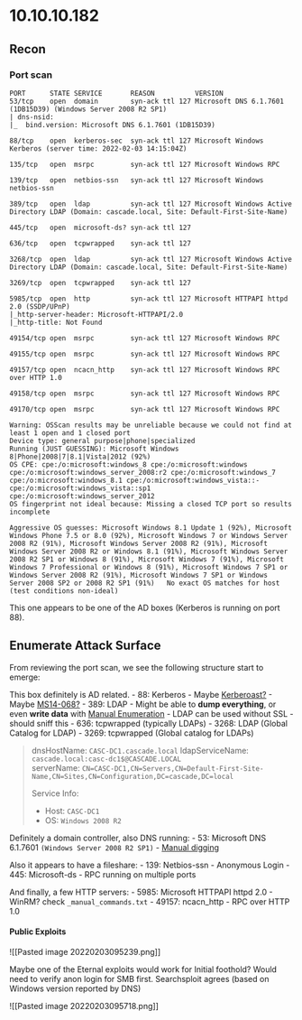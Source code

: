 # 10.10.10.182

## Recon

### Port scan

```text
PORT      STATE SERVICE       REASON          VERSION                                                                                                                        53/tcp    open  domain        syn-ack ttl 127 Microsoft DNS 6.1.7601 (1DB15D39) (Windows Server 2008 R2 SP1)                                                                 | dns-nsid:                                                                                                                                                                  |_  bind.version: Microsoft DNS 6.1.7601 (1DB15D39)                                                                                                                          

88/tcp    open  kerberos-sec  syn-ack ttl 127 Microsoft Windows Kerberos (server time: 2022-02-03 14:15:04Z)                                                                 

135/tcp   open  msrpc         syn-ack ttl 127 Microsoft Windows RPC                                                                                                          

139/tcp   open  netbios-ssn   syn-ack ttl 127 Microsoft Windows netbios-ssn                                                                                                  

389/tcp   open  ldap          syn-ack ttl 127 Microsoft Windows Active Directory LDAP (Domain: cascade.local, Site: Default-First-Site-Name)                                 

445/tcp   open  microsoft-ds? syn-ack ttl 127                                                                                                                                

636/tcp   open  tcpwrapped    syn-ack ttl 127                                                                                                                                

3268/tcp  open  ldap          syn-ack ttl 127 Microsoft Windows Active Directory LDAP (Domain: cascade.local, Site: Default-First-Site-Name)                                 

3269/tcp  open  tcpwrapped    syn-ack ttl 127                                                                                                                                

5985/tcp  open  http          syn-ack ttl 127 Microsoft HTTPAPI httpd 2.0 (SSDP/UPnP)                                                                                        |_http-server-header: Microsoft-HTTPAPI/2.0                                                                                                                                  |_http-title: Not Found                                                                                                                                                      

49154/tcp open  msrpc         syn-ack ttl 127 Microsoft Windows RPC                                                                                                          

49155/tcp open  msrpc         syn-ack ttl 127 Microsoft Windows RPC                                                                                                          

49157/tcp open  ncacn_http    syn-ack ttl 127 Microsoft Windows RPC over HTTP 1.0                                                                                            

49158/tcp open  msrpc         syn-ack ttl 127 Microsoft Windows RPC                                                                                                          

49170/tcp open  msrpc         syn-ack ttl 127 Microsoft Windows RPC                                                                                                          

Warning: OSScan results may be unreliable because we could not find at least 1 open and 1 closed port                                                                        Device type: general purpose|phone|specialized                                                                                                                               Running (JUST GUESSING): Microsoft Windows 8|Phone|2008|7|8.1|Vista|2012 (92%)                                                                                               OS CPE: cpe:/o:microsoft:windows_8 cpe:/o:microsoft:windows cpe:/o:microsoft:windows_server_2008:r2 cpe:/o:microsoft:windows_7 cpe:/o:microsoft:windows_8.1 cpe:/o:microsoft:windows_vista::- cpe:/o:microsoft:windows_vista::sp1 cpe:/o:microsoft:windows_server_2012                                                                                    OS fingerprint not ideal because: Missing a closed TCP port so results incomplete                                                                                            

Aggressive OS guesses: Microsoft Windows 8.1 Update 1 (92%), Microsoft Windows Phone 7.5 or 8.0 (92%), Microsoft Windows 7 or Windows Server 2008 R2 (91%), Microsoft Windows Server 2008 R2 (91%), Microsoft Windows Server 2008 R2 or Windows 8.1 (91%), Microsoft Windows Server 2008 R2 SP1 or Windows 8 (91%), Microsoft Windows 7 (91%), Microsoft Windows 7 Professional or Windows 8 (91%), Microsoft Windows 7 SP1 or Windows Server 2008 R2 (91%), Microsoft Windows 7 SP1 or Windows Server 2008 SP2 or 2008 R2 SP1 (91%)   No exact OS matches for host (test conditions non-ideal)
```


This one appears to be one of the AD boxes (Kerberos is running on port 88).

## Enumerate Attack Surface
From reviewing the port scan, we see the following structure start to emerge:

This box definitely is AD related.
	- 88: Kerberos
		- Maybe [Kerberoast?](https://book.hacktricks.xyz/windows/active-directory-methodology/kerberoast)
		- Maybe [MS14-068?](https://book.hacktricks.xyz/pentesting/pentesting-kerberos-88#ms14-068)
	- 389: LDAP
		- Might be able to **dump everything**, or even **write data** with [Manual Enumeration](https://book.hacktricks.xyz/pentesting/pentesting-ldap#basic-enumeration)
		- LDAP can be used without SSL - should sniff this 
	- 636: tcpwrapped (typically LDAPs)
	- 3268: LDAP (Global Catalog for LDAP)
	- 3269: tcpwrapped (Global catalog for LDAPs)
	
> dnsHostName: `CASC-DC1.cascade.local`
> ldapServiceName: `cascade.local:casc-dc1$@CASCADE.LOCAL`      
> serverName: `CN=CASC-DC1,CN=Servers,CN=Default-First-Site-Name,CN=Sites,CN=Configuration,DC=cascade,DC=local`
> 
> Service Info: 
> - Host: `CASC-DC1`
> - OS: `Windows 2008 R2`
	

Definitely a domain controller, also DNS running:
	- 53: Microsoft DNS 6.1.7601 `(Windows Server 2008 R2 SP1)`
		- [Manual digging](https://book.hacktricks.xyz/pentesting/pentesting-dns#active-directory-servers)
		
Also it appears to have a fileshare:
	- 139: Netbios-ssn
		- Anonymous Login
	- 445: Microsoft-ds
	- RPC running on multiple ports
	
And finally, a few HTTP servers:
	- 5985: Microsoft HTTPAPI httpd 2.0
		- WinRM? check `_manual_commands.txt`
	- 49157: ncacn_http - RPC over HTTP 1.0
	
#### Public Exploits

![[Pasted image 20220203095239.png]]

Maybe one of the Eternal exploits would work for Initial foothold? Would need to verify anon login for SMB first. Searchsploit agrees (based on Windows version reported by DNS)

![[Pasted image 20220203095718.png]]



